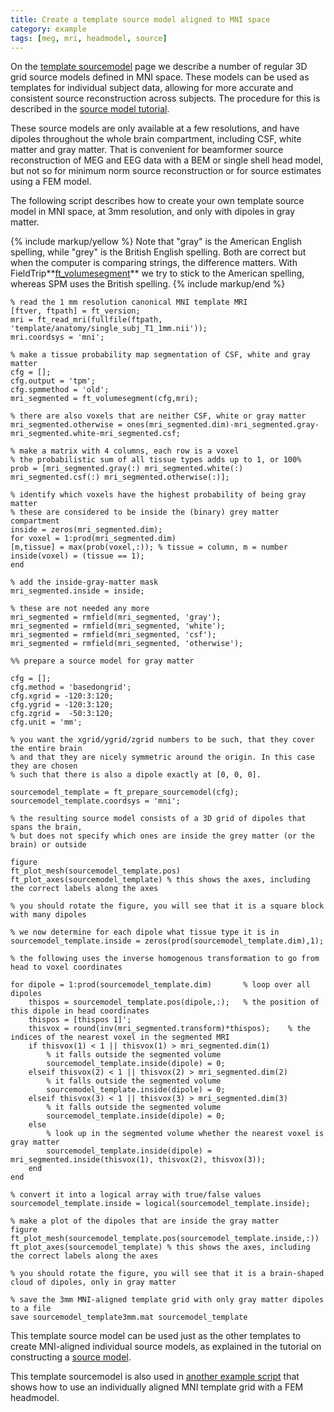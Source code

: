 ```yaml
---
title: Create a template source model aligned to MNI space
category: example
tags: [meg, mri, headmodel, source]
---
```


On the [template sourcemodel](/template/sourcemodel) page we describe a number of regular 3D grid 
source models defined in MNI space. These models can be used as templates for individual subject data,
allowing for more accurate and consistent source reconstruction across subjects. The procedure for this
is described in the [source model tutorial](/tutorial/source/sourcemodel).

These source models are only available at a few resolutions, and have dipoles throughout the whole brain
compartment, including CSF, white matter and gray matter. That is convenient for beamformer source
reconstruction of MEG and EEG data with a BEM or single shell head model, but not so for minimum
norm source reconstruction or for source estimates using a FEM model.

The following script describes how to create your own template source model in MNI space, at 3mm
resolution, and only with dipoles in gray matter.

{% include markup/yellow %}
Note that "gray" is the American English spelling, while "grey" is the British English spelling.
Both are correct but when the computer is comparing strings, the difference matters. With
FieldTrip**[ft_volumesegment](/reference/ft_volumesegment)** we try to stick to the American
spelling, whereas SPM uses the British spelling.
{% include markup/end %}

    % read the 1 mm resolution canonical MNI template MRI
    [ftver, ftpath] = ft_version;
    mri = ft_read_mri(fullfile(ftpath, 'template/anatomy/single_subj_T1_1mm.nii'));
    mri.coordsys = 'mni';

    % make a tissue probability map segmentation of CSF, white and gray matter
    cfg = [];
    cfg.output = 'tpm';
    cfg.spmmethod = 'old';
    mri_segmented = ft_volumesegment(cfg,mri);

    % there are also voxels that are neither CSF, white or gray matter
    mri_segmented.otherwise = ones(mri_segmented.dim)-mri_segmented.gray-mri_segmented.white-mri_segmented.csf;

    % make a matrix with 4 columns, each row is a voxel
    % the probabilistic sum of all tissue types adds up to 1, or 100%
    prob = [mri_segmented.gray(:) mri_segmented.white(:) mri_segmented.csf(:) mri_segmented.otherwise(:)];

    % identify which voxels have the highest probability of being gray matter
    % these are considered to be inside the (binary) grey matter compartment
    inside = zeros(mri_segmented.dim);
    for voxel = 1:prod(mri_segmented.dim)
    [m,tissue] = max(prob(voxel,:)); % tissue = column, m = number
    inside(voxel) = (tissue == 1);
    end

    % add the inside-gray-matter mask
    mri_segmented.inside = inside;

    % these are not needed any more
    mri_segmented = rmfield(mri_segmented, 'gray');
    mri_segmented = rmfield(mri_segmented, 'white');
    mri_segmented = rmfield(mri_segmented, 'csf');
    mri_segmented = rmfield(mri_segmented, 'otherwise');

    %% prepare a source model for gray matter

    cfg = [];
    cfg.method = 'basedongrid';
    cfg.xgrid = -120:3:120;
    cfg.ygrid = -120:3:120;
    cfg.zgrid =  -50:3:120;
    cfg.unit = 'mm';

    % you want the xgrid/ygrid/zgrid numbers to be such, that they cover the entire brain
    % and that they are nicely symmetric around the origin. In this case they are chosen
    % such that there is also a dipole exactly at [0, 0, 0].

    sourcemodel_template = ft_prepare_sourcemodel(cfg);
    sourcemodel_template.coordsys = 'mni'; 

    % the resulting source model consists of a 3D grid of dipoles that spans the brain,
    % but does not specify which ones are inside the grey matter (or the brain) or outside

    figure
    ft_plot_mesh(sourcemodel_template.pos)
    ft_plot_axes(sourcemodel_template) % this shows the axes, including the correct labels along the axes

    % you should rotate the figure, you will see that it is a square block with many dipoles

    % we now determine for each dipole what tissue type it is in
    sourcemodel_template.inside = zeros(prod(sourcemodel_template.dim),1);

    % the following uses the inverse homogenous transformation to go from head to voxel coordinates

    for dipole = 1:prod(sourcemodel_template.dim)       % loop over all dipoles
        thispos = sourcemodel_template.pos(dipole,:);   % the position of this dipole in head coordinates
        thispos = [thispos 1]';
        thisvox = round(inv(mri_segmented.transform)*thispos);    % the indices of the nearest voxel in the segmented MRI
        if thisvox(1) < 1 || thisvox(1) > mri_segmented.dim(1)
            % it falls outside the segmented volume
            sourcemodel_template.inside(dipole) = 0;
        elseif thisvox(2) < 1 || thisvox(2) > mri_segmented.dim(2)
            % it falls outside the segmented volume
            sourcemodel_template.inside(dipole) = 0;
        elseif thisvox(3) < 1 || thisvox(3) > mri_segmented.dim(3)
            % it falls outside the segmented volume
            sourcemodel_template.inside(dipole) = 0;
        else
            % look up in the segmented volume whether the nearest voxel is gray matter
            sourcemodel_template.inside(dipole) = mri_segmented.inside(thisvox(1), thisvox(2), thisvox(3));
        end
    end

    % convert it into a logical array with true/false values
    sourcemodel_template.inside = logical(sourcemodel_template.inside);

    % make a plot of the dipoles that are inside the gray matter
    figure
    ft_plot_mesh(sourcemodel_template.pos(sourcemodel_template.inside,:))
    ft_plot_axes(sourcemodel_template) % this shows the axes, including the correct labels along the axes

    % you should rotate the figure, you will see that it is a brain-shaped cloud of dipoles, only in gray matter

    % save the 3mm MNI-aligned template grid with only gray matter dipoles to a file
    save sourcemodel_template3mm.mat sourcemodel_template

This template source model can be used just as the other templates to create MNI-aligned individual source 
models, as explained in the tutorial on constructing a [source model](/tutorial/source/sourcemodel/#subject-specific-grids-that-are-equivalent-across-subjects-in-normalized-space).

This template sourcemodel is also used in [another example script](/example/source/sourcemodel_fem_centroids)
that shows how to use an individually aligned MNI template grid with a FEM headmodel.
